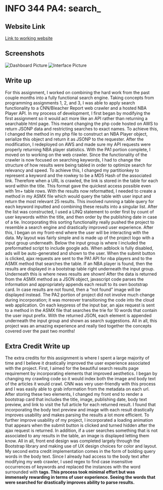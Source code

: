 # INFO 344 PA4:  search_

## Website Link
[Link to working website](http://pa4search.cloudapp.net/search.html)


## Screenshots
![Dashboard Picture](https://i.imgur.com/BcJJyDZ.jpg)
![Interface Picture](https://i.imgur.com/8BydK0S.jpg)

## Write up
For this assignment, I worked on combining the hard work from the past couple months into a fully functional search engine. Taking concepts from programming assignments 1, 2, and 3, I was able to apply search functionality to a CNN/Bleacher Report web crawler and a hosted NBA Player API. In my process of development, I first began by modifying the first assignment so it would act more like an API rather than returning a searchable html page. This meant changing the php code hosted on AWS to return JSONP data and restricting searches to exact names. To achieve this, I changed the method in my php file to construct an NBA Player object, serialize this object and return it as JSONP to the requester. After the modification, I redeployed on AWS and made sure my API requests were properly returning NBA player statistics. With the PA1 portion complete, I moved on to working on the web crawler. Since the functionality of the crawler is now focused on searching keywords, I had to change the structure of how results were being tabled in order to optimize search for relevancy and speed. To achieve this, I changed my partitionkey to represent a keyword and the rowkey to be a MD5 Hash of the associated link. Therefore when a URL is crawled, the link is stored in the table for each word within the title. This format gave the quickest access possible even with 1m+ table rows. With the results now reformatted, I needed to create a method in my ASMX file which would query the table with user input and return the most relevant 25 results. This involved running a table query for each keyword inputted and combining these results into a singular list. After the list was constructed, I used a LINQ statement to order first by count of user keywords within the title, and then order by the publishing date in case of a tie. Incorporating this sorting functionality really pushed the project to resemble a search engine and drastically improved user experience. After this, I began on my front-end where the user will be interacting with the data. My layout was fairly simple and is made up of the project logo with a input group underneath. Below the input group is where I included the preformatted script to include google ads. When adblock is fully disabled, ads will be auto-generated and shown to the user. When the submit button is clicked, ajax requests are sent to the PA1 API for nba players and to the ASMX method that searches the table. If an NBA player is found, then the results are displayed in a bootstrap table right underneath the input group. Underneath this is where news results are shown! After the data is returned from the ASMX method as a JSON object, javascript code parses the information and appropriately appends each result to its own bootstrap card. In case results are not found, then a “not found” image will be displayed instead. The PA2 portion of project did not involve much change during incorporation; it was moreover transitioning the code into the cloud web application. On each keypress of the input bar, an ajax request is sent to a method in the ASMX file that searches the trie for 10 words that contain the user input prefix. With the returned JSON, each element is appended underneath the input group and shown as search suggestions. All in all, this project was an amazing experience and really tied together the concepts covered over the past two months!

## Extra Credit Write up
The extra credits for this assignment is where I spent a large majority of time and I believe it drastically improved the user experience associated with the project. First, I aimed for the beautiful search results page requirement by incorporating elements that improved aesthetics. I began by changing my crawling code so it would index both the image and body text of the articles it would crawl. CNN was very user-friendly with this process and I was easily able to grab information from the metadata on each url. After storing these two elements, I changed my front end to render a bootstrap card that includes the title, image, publishing date, body text preview, and link to visit the full article for each returned result. I found that incorporating the body text preview and image with each result drastically improves usability and makes parsing the results a lot more efficient. To further improve usability of my project, I incorporated a loading animation that appears when the submit button is clicked and turned hidden after the ajax request is returned. In addition, if a user searches something that is not associated to any results in the table, an image is displayed letting them know. All in all, front end design was completed largely through the Bootstrap library and making use of UX design choices for color and layout. My second extra credit implementation comes in the form of bolding query words in the body text. Since I already had access to the body text after modifying my web crawler, I used regex to find case insensitive occurrences of keywords and replaced the instances with the word surrounded with <b> tags. This process took minimal effort but was immensely rewarding in terms of user experience. Seeing the words that were searched for drastically improves ability to parse results. 